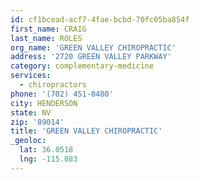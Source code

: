 ```yaml
---
id: cf1bcead-acf7-4fae-bcbd-70fc05ba854f
first_name: CRAIG
last_name: ROLES
org_name: 'GREEN VALLEY CHIROPRACTIC'
address: '2720 GREEN VALLEY PARKWAY'
category: complementary-medicine
services:
  - chiropractors
phone: '(702) 451-0480'
city: HENDERSON
state: NV
zip: '89014'
title: 'GREEN VALLEY CHIROPRACTIC'
_geoloc:
  lat: 36.0518
  lng: -115.083
---
```

